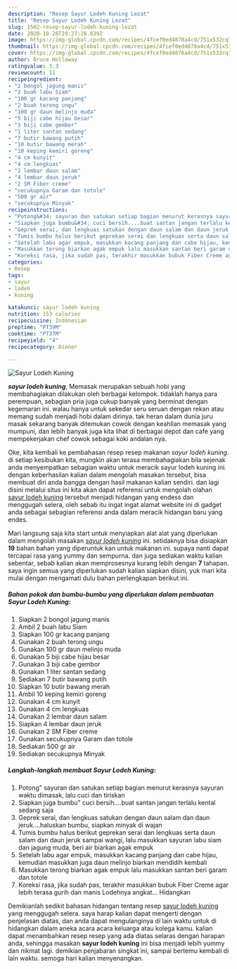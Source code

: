 ```yaml
---
description: "Resep Sayur Lodeh Kuning Lezat"
title: "Resep Sayur Lodeh Kuning Lezat"
slug: 1502-resep-sayur-lodeh-kuning-lezat
date: 2020-10-26T19:27:28.639Z
image: https://img-global.cpcdn.com/recipes/4fcef0ed4878a4cd/751x532cq70/sayur-lodeh-kuning-foto-resep-utama.jpg
thumbnail: https://img-global.cpcdn.com/recipes/4fcef0ed4878a4cd/751x532cq70/sayur-lodeh-kuning-foto-resep-utama.jpg
cover: https://img-global.cpcdn.com/recipes/4fcef0ed4878a4cd/751x532cq70/sayur-lodeh-kuning-foto-resep-utama.jpg
author: Bruce Holloway
ratingvalue: 3.3
reviewcount: 11
recipeingredient:
- "2 bongol jagung manis"
- "2 buah labu Siam"
- "100 gr kacang panjang"
- "2 buah terong ungu"
- "100 gr daun melinjo muda"
- "5 biji cabe hijau besar"
- "3 biji cabe gembor"
- "1 liter santan sedang"
- "7 butir bawang putih"
- "10 butir bawang merah"
- "10 keping kemiri goreng"
- "4 cm kunyit"
- "4 cm lengkuas"
- "2 lembar daun salam"
- "4 lembar daun jeruk"
- "2 SM Fiber creme"
- "secukupnya Garam dan totole"
- "500 gr air"
- "secukupnya Minyak"
recipeinstructions:
- "Potong&#34; sayuran dan satukan setiap bagian menurut kerasnya sayuran waktu dimasak, lalu cuci dan tiriskan"
- "Siapkan juga bumbu&#34; cuci bersih....buat santan jangan terlalu kental sedang saja"
- "Geprek serai, dan lengkuas satukan dengan daun salam dan daun jeruk....haluskan bumbu, siapkan minyak di wajan"
- "Tumis bumbu halus berikut geprekan serai dan lengkuas serta daun salam dan daun jeruk sampai wangi, lalu masukkan sayuran labu siam dan jagung muda, beri air biarkan agak empuk"
- "Setelah labu agar empuk, masukkan kacang panjang dan cabe hijau, kemudian masukkan juga daun melinjo biarkan mendidih kembali"
- "Masukkan terong biarkan agak empuk lalu masukkan santan beri garam dan totole"
- "Koreksi rasa, jika sudah pas, terakhir masukkan bubuk Fiber Creme agar lebih terasa gurih dan manis Lodehnya angkat... Hidangkan"
categories:
- Resep
tags:
- sayur
- lodeh
- kuning

katakunci: sayur lodeh kuning 
nutrition: 153 calories
recipecuisine: Indonesian
preptime: "PT39M"
cooktime: "PT37M"
recipeyield: "4"
recipecategory: Dinner

---
```



![Sayur Lodeh Kuning](https://img-global.cpcdn.com/recipes/4fcef0ed4878a4cd/751x532cq70/sayur-lodeh-kuning-foto-resep-utama.jpg)

<b><i>sayur lodeh kuning</i></b>, Memasak merupakan sebuah hobi yang membahagiakan dilakukan oleh berbagai kelompok. tidaklah hanya para perempuan, sebagian pria juga cukup banyak yang berminat dengan kegemaran ini. walau hanya untuk sekedar seru seruan dengan rekan atau memang sudah menjadi hobi dalam dirinya. tak heran dalam dunia juru masak sekarang banyak ditemukan cowok dengan keahlian memasak yang mumpuni, dan lebih banyak juga kita lihat di berbagai depot dan cafe yang mempekerjakan chef cowok sebagai koki andalan nya.



Oke, kita kembali ke pembahasan resep resep makanan <i>sayur lodeh kuning</i>. di setiap kesibukan kita, mungkin akan terasa membahagiakan bila sejenak anda menyempatkan sebagian waktu untuk meracik sayur lodeh kuning ini. dengan keberhasilan kalian dalam mengolah masakan tersebut, bisa membuat diri anda bangga dengan hasil makanan kalian sendiri. dan lagi disini melalui situs ini kita akan dapat referensi untuk mengolah olahan <u>sayur lodeh kuning</u> tersebut menjadi hidangan yang endess dan menggugah selera, oleh sebab itu ingat ingat alamat website ini di gadget anda sebagai sebagian referensi anda dalam meracik hidangan baru yang endes.


Mari langsung saja kita start untuk menyiapkan alat alat yang diperlukan dalam mengolah masakan <u><i>sayur lodeh kuning</i></u> ini. setidaknya bisa disiapkan <b>19</b> bahan bahan yang diperuntuk kan untuk makanan ini. supaya nanti dapat tercapai rasa yang yummy dan sempurna. dan juga sediakan waktu kalian sebentar, sebab kalian akan memprosesnya kurang lebih dengan <b>7</b> tahapan. saya ingin semua yang diperlukan sudah kalian siapkan disini, yuk mari kita mulai dengan mengamati dulu bahan perlengkapan berikut ini.

<!--inarticleads1-->

##### Bahan pokok dan bumbu-bumbu yang diperlukan dalam pembuatan Sayur Lodeh Kuning:

1. Siapkan 2 bongol jagung manis
1. Ambil 2 buah labu Siam
1. Siapkan 100 gr kacang panjang
1. Gunakan 2 buah terong ungu
1. Gunakan 100 gr daun melinjo muda
1. Gunakan 5 biji cabe hijau besar
1. Gunakan 3 biji cabe gembor
1. Gunakan 1 liter santan sedang
1. Sediakan 7 butir bawang putih
1. Siapkan 10 butir bawang merah
1. Ambil 10 keping kemiri goreng
1. Gunakan 4 cm kunyit
1. Gunakan 4 cm lengkuas
1. Gunakan 2 lembar daun salam
1. Siapkan 4 lembar daun jeruk
1. Gunakan 2 SM Fiber creme
1. Gunakan secukupnya Garam dan totole
1. Sediakan 500 gr air
1. Sediakan secukupnya Minyak




<!--inarticleads2-->

##### Langkah-langkah membuat Sayur Lodeh Kuning:

1. Potong&#34; sayuran dan satukan setiap bagian menurut kerasnya sayuran waktu dimasak, lalu cuci dan tiriskan
1. Siapkan juga bumbu&#34; cuci bersih....buat santan jangan terlalu kental sedang saja
1. Geprek serai, dan lengkuas satukan dengan daun salam dan daun jeruk....haluskan bumbu, siapkan minyak di wajan
1. Tumis bumbu halus berikut geprekan serai dan lengkuas serta daun salam dan daun jeruk sampai wangi, lalu masukkan sayuran labu siam dan jagung muda, beri air biarkan agak empuk
1. Setelah labu agar empuk, masukkan kacang panjang dan cabe hijau, kemudian masukkan juga daun melinjo biarkan mendidih kembali
1. Masukkan terong biarkan agak empuk lalu masukkan santan beri garam dan totole
1. Koreksi rasa, jika sudah pas, terakhir masukkan bubuk Fiber Creme agar lebih terasa gurih dan manis Lodehnya angkat... Hidangkan




Demikianlah sedikit bahasan hidangan tentang resep <u>sayur lodeh kuning</u> yang menggugah selera. saya harap kalian dapat mengerti dengan penjelasan diatas, dan anda dapat mengulanginya di lain waktu untuk di hidangkan dalam aneka acara acara keluarga atau kolega kamu. kalian dapat menambahkan resep resep yang ada diatas selaras dengan harapan anda, sehingga masakan <b>sayur lodeh kuning</b> ini bisa menjadi lebih yummy dan nikmat lagi. demikian penjabaran singkat ini, sampai bertemu kembali di lain waktu. semoga hari kalian menyenangkan.

